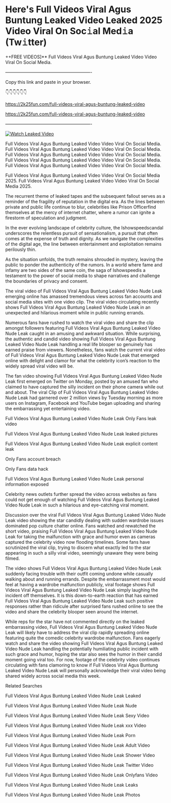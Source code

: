 # Here's Full Videos Viral Agus Buntung Leaked Video Leaked 2025 Video Viral On Soc𝚒al Med𝚒a (Tw𝚒tter)

++FREE VIDEOS]** Full Videos Viral Agus Buntung Leaked Video Video Viral On Social Media.

———————————————————-

Copy this link and paste in your browser.

👇👇👇👇👇👇

https://2k25fun.com/full-videos-viral-agus-buntung-leaked-video

https://2k25fun.com/full-videos-viral-agus-buntung-leaked-video

———————————————————-

[![Watch Leaked Video](https://miro.medium.com/v2/resize:fit:828/format:webp/1*cilzJN44JGOrTw9NJCrNHA.gif "Watch Leaked Video")](https://2k25fun.com/full-videos-viral-agus-buntung-leaked-video)

Full Videos Viral Agus Buntung Leaked Video Video Viral On Social Media. Full Videos Viral Agus Buntung Leaked Video Video Viral On Social Media. Full Videos Viral Agus Buntung Leaked Video Video Viral On Social Media. Full Videos Viral Agus Buntung Leaked Video Video Viral On Social Media. Full Videos Viral Agus Buntung Leaked Video Video Viral On Social Media.

Full Videos Viral Agus Buntung Leaked Video Video Viral On Social Media 2025. Full Videos Viral Agus Buntung Leaked Video Video Viral On Social Media 2025.

The recurrent theme of leaked tapes and the subsequent fallout serves as a reminder of the fragility of reputation in the digital era. As the lines between private and public life continue to blur, celebrities like Prison Officerfind themselves at the mercy of internet chatter, where a rumor can ignite a firestorm of speculation and judgment.

In the ever evolving landscape of celebrity culture, the Ishowspeedscandal underscores the relentless pursuit of sensationalism, a pursuit that often comes at the expense of truth and dignity. As we navigate the complexities of the digital age, the line between entertainment and exploitation remains perilously thin.

As the situation unfolds, the truth remains shrouded in mystery, leaving the public to ponder the authenticity of the rumors. In a world where fame and infamy are two sides of the same coin, the saga of Ishowspeedis a testament to the power of social media to shape narratives and challenge the boundaries of privacy and consent.

The viral video of Full Videos Viral Agus Buntung Leaked Video Nude Leak emerging online has amassed tremendous views across fan accounts and social media sites with one video clip. The viral video circulating recently shows Full Videos Viral Agus Buntung Leaked Video Nude Leak in an unexpected and hilarious moment while in public running errands.

Numerous fans have rushed to watch the viral video and share the clip amongst followers featuring Full Videos Viral Agus Buntung Leaked Video Nude Leak caught in an amusing and awkward situation. While surprising, the authentic and candid video showing Full Videos Viral Agus Buntung Leaked Video Nude Leak handling a real life blooper so genuinely has earned praise from viewers. Nonetheless, fans watch the current viral video of Full Videos Viral Agus Buntung Leaked Video Nude Leak that emerged online with delight and clamor for what the celebrity icon’s reaction to the widely spread viral video will be.

The fan video showing Full Videos Viral Agus Buntung Leaked Video Nude Leak first emerged on Twitter on Monday, posted by an amused fan who claimed to have captured the silly incident on their phone camera while out and about. The viral Clip of Full Videos Viral Agus Buntung Leaked Video Nude Leak had garnered over 2 million views by Tuesday morning as more users on Instagram, Facebook and YouTube began uploading and sharing the embarrassing yet entertaining video.

Full Videos Viral Agus Buntung Leaked Video Nude Leak Only Fans leak video

Full Videos Viral Agus Buntung Leaked Video Nude Leak leaked pictures

Full Videos Viral Agus Buntung Leaked Video Nude Leak explicit content leak

Only Fans account breach

Only Fans data hack

Full Videos Viral Agus Buntung Leaked Video Nude Leak personal information exposed

Celebrity news outlets further spread the video across websites as fans could not get enough of watching Full Videos Viral Agus Buntung Leaked Video Nude Leak in such a hilarious and eye-catching viral moment.

Discussion over the viral Full Videos Viral Agus Buntung Leaked Video Nude Leak video showing the star candidly dealing with sudden wardrobe issues dominated pop culture chatter online. Fans watched and rewatched the short video, praising Full Videos Viral Agus Buntung Leaked Video Nude Leak for taking the malfunction with grace and humor even as cameras captured the celebrity video now flooding timelines. Some fans have scrutinized the viral clip, trying to discern what exactly led to the star appearing in such a silly viral video, seemingly unaware they were being filmed.

The video shows Full Videos Viral Agus Buntung Leaked Video Nude Leak suddenly facing trouble with their outfit coming undone while casually walking about and running errands. Despite the embarrassment most would feel at having a wardrobe malfunction publicly, viral footage shows Full Videos Viral Agus Buntung Leaked Video Nude Leak simply laughing the incident off themselves. It is this down-to-earth reaction that has earned Full Videos Viral Agus Buntung Leaked Video Nude Leak such positive responses rather than ridicule after surprised fans rushed online to see the video and share the celebrity blooper seen around the internet.

While reps for the star have not commented directly on the leaked embarrassing video, Full Videos Viral Agus Buntung Leaked Video Nude Leak will likely have to address the viral clip rapidly spreading online featuring quite the comedic celebrity wardrobe malfunction. Fans eagerly watch and share the video showing Full Videos Viral Agus Buntung Leaked Video Nude Leak handling the potentially humiliating public incident with such grace and humor, hoping the star also sees the humor in their candid moment going viral too. For now, footage of the celebrity video continues circulating with fans clamoring to know if Full Videos Viral Agus Buntung Leaked Video Nude Leak will personally acknowledge their viral video being shared widely across social media this week.

Related Searches

Full Videos Viral Agus Buntung Leaked Video Nude Leak Leaked

Full Videos Viral Agus Buntung Leaked Video Nude Leak Nude

Full Videos Viral Agus Buntung Leaked Video Nude Leak Sexy Video

Full Videos Viral Agus Buntung Leaked Video Nude Leak xxx Video

Full Videos Viral Agus Buntung Leaked Video Nude Leak Porn

Full Videos Viral Agus Buntung Leaked Video Nude Leak Adult Video

Full Videos Viral Agus Buntung Leaked Video Nude Leak Shower Video

Full Videos Viral Agus Buntung Leaked Video Nude Leak Twitter Video

Full Videos Viral Agus Buntung Leaked Video Nude Leak Onlyfans Video

Full Videos Viral Agus Buntung Leaked Video Nude Leak Leaks

Full Videos Viral Agus Buntung Leaked Video Nude Leak Photos
